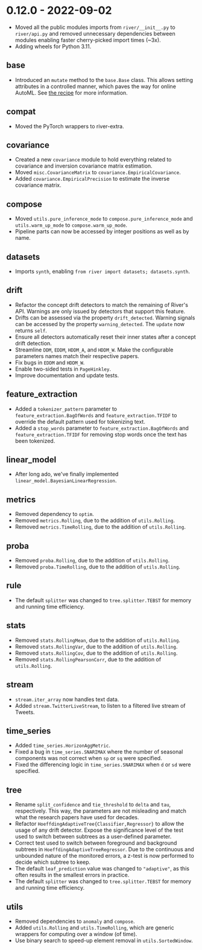 # 0.12.0 - 2022-09-02

- Moved all the public modules imports from `river/__init__.py` to `river/api.py` and removed unnecessary dependencies between modules enabling faster cherry-picked import times (~3x).
- Adding wheels for Python 3.11.

## base

- Introduced an `mutate` method to the `base.Base` class. This allows setting attributes in a controlled manner, which paves the way for online AutoML. See [the recipe](/recipes/cloning-and-mutating) for more information.

## compat

- Moved the PyTorch wrappers to river-extra.

## covariance

- Created a new `covariance` module to hold everything related to covariance and inversion covariance matrix estimation.
- Moved `misc.CovarianceMatrix` to `covariance.EmpiricalCovariance`.
- Added `covariance.EmpiricalPrecision` to estimate the inverse covariance matrix.

## compose

- Moved `utils.pure_inference_mode` to `compose.pure_inference_mode` and `utils.warm_up_mode` to `compose.warm_up_mode`.
- Pipeline parts can now be accessed by integer positions as well as by name.

## datasets

- Imports `synth`, enabling `from river import datasets; datasets.synth`.

## drift

- Refactor the concept drift detectors to match the remaining of River's API. Warnings are only issued by detectors that support this feature.
- Drifts can be assessed via the property `drift_detected`. Warning signals can be accessed by the property `warning_detected`. The `update` now returns `self`.
- Ensure all detectors automatically reset their inner states after a concept drift detection.
- Streamline `DDM`, `EDDM`, `HDDM_A`, and `HDDM_W`. Make the configurable parameters names match their respective papers.
- Fix bugs in `EDDM` and `HDDM_W`.
- Enable two-sided tests in `PageHinkley`.
- Improve documentation and update tests.

## feature_extraction

- Added a `tokenizer_pattern` parameter to `feature_extraction.BagOfWords` and `feature_extraction.TFIDF` to override the default pattern used for tokenizing text.
- Added a `stop_words` parameter to `feature_extraction.BagOfWords` and `feature_extraction.TFIDF` for removing stop words once the text has been tokenized.

## linear_model

- After long ado, we've finally implemented `linear_model.BayesianLinearRegression`.

## metrics

- Removed dependency to `optim`.
- Removed `metrics.Rolling`, due to the addition of `utils.Rolling`.
- Removed `metrics.TimeRolling`, due to the addition of `utils.Rolling`.

## proba

- Removed `proba.Rolling`, due to the addition of `utils.Rolling`.
- Removed `proba.TimeRolling`, due to the addition of `utils.Rolling`.

## rule

- The default `splitter` was changed to `tree.splitter.TEBST` for memory and running time efficiency.

## stats

- Removed `stats.RollingMean`, due to the addition of `utils.Rolling`.
- Removed `stats.RollingVar`, due to the addition of `utils.Rolling`.
- Removed `stats.RollingCov`, due to the addition of `utils.Rolling`.
- Removed `stats.RollingPearsonCorr`, due to the addition of `utils.Rolling`.

## stream

- `stream.iter_array` now handles text data.
- Added `stream.TwitterLiveStream`, to listen to a filtered live stream of Tweets.

## time_series

- Added `time_series.HorizonAggMetric`.
- Fixed a bug in `time_series.SNARIMAX` where the number of seasonal components was not correct when `sp` or `sq` were specified.
- Fixed the differencing logic in `time_series.SNARIMAX` when `d` or `sd` were specified.

## tree

- Rename `split_confidence` and `tie_threshold` to `delta` and `tau`, respectively. This way, the parameters are not misleading and match what the research papers have used for decades.
- Refactor `HoeffdingAdaptiveTree{Classifier,Regressor}` to allow the usage of any drift detector. Expose the significance level of the test used to switch between subtrees as a user-defined parameter.
- Correct test used to switch between foreground and background subtrees in `HoeffdingAdaptiveTreeRegressor`. Due to the continuous and unbounded nature of the monitored errors, a z-test is now performed to decide which subtree to keep.
- The default `leaf_prediction` value was changed to `"adaptive"`, as this often results in the smallest errors in practice.
- The default `splitter` was changed to `tree.splitter.TEBST` for memory and running time efficiency.

## utils

- Removed dependencies to `anomaly` and `compose`.
- Added `utils.Rolling` and `utils.TimeRolling`, which are generic wrappers for computing over a window (of time).
- Use binary search to speed-up element removal in `utils.SortedWindow`.
